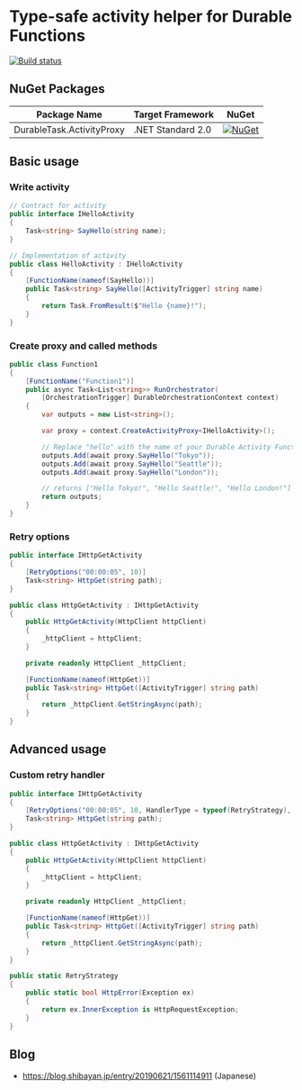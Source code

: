 # Type-safe activity helper for Durable Functions

[![Build status](https://ci.appveyor.com/api/projects/status/ftq9q7l8wr7ynpn2/branch/master?svg=true)](https://ci.appveyor.com/project/shibayan/durable-functions-activity-proxy/branch/master)

## NuGet Packages

Package Name | Target Framework | NuGet
---|---|---
DurableTask.ActivityProxy | .NET Standard 2.0 | [![NuGet](https://img.shields.io/nuget/v/DurableTask.ActivityProxy.svg)](https://www.nuget.org/packages/DurableTask.ActivityProxy)

## Basic usage

### Write activity

```csharp
// Contract for activity
public interface IHelloActivity
{
    Task<string> SayHello(string name);
}

// Implementation of activity
public class HelloActivity : IHelloActivity
{
    [FunctionName(nameof(SayHello))]
    public Task<string> SayHello([ActivityTrigger] string name)
    {
        return Task.FromResult($"Hello {name}!");
    }
}
```

### Create proxy and called methods

```csharp
public class Function1
{
    [FunctionName("Function1")]
    public async Task<List<string>> RunOrchestrator(
        [OrchestrationTrigger] DurableOrchestrationContext context)
    {
        var outputs = new List<string>();

        var proxy = context.CreateActivityProxy<IHelloActivity>();

        // Replace "hello" with the name of your Durable Activity Function.
        outputs.Add(await proxy.SayHello("Tokyo"));
        outputs.Add(await proxy.SayHello("Seattle"));
        outputs.Add(await proxy.SayHello("London"));

        // returns ["Hello Tokyo!", "Hello Seattle!", "Hello London!"]
        return outputs;
    }
}
```

### Retry options

```csharp
public interface IHttpGetActivity
{
    [RetryOptions("00:00:05", 10)]
    Task<string> HttpGet(string path);
}

public class HttpGetActivity : IHttpGetActivity
{
    public HttpGetActivity(HttpClient httpClient)
    {
        _httpClient = httpClient;
    }

    private readonly HttpClient _httpClient;

    [FunctionName(nameof(HttpGet))]
    public Task<string> HttpGet([ActivityTrigger] string path)
    {
        return _httpClient.GetStringAsync(path);
    }
}
```

## Advanced usage

### Custom retry handler

```csharp
public interface IHttpGetActivity
{
    [RetryOptions("00:00:05", 10, HandlerType = typeof(RetryStrategy), HandlerMethodName = nameof(RetryStrategy.HttpError))]
    Task<string> HttpGet(string path);
}

public class HttpGetActivity : IHttpGetActivity
{
    public HttpGetActivity(HttpClient httpClient)
    {
        _httpClient = httpClient;
    }

    private readonly HttpClient _httpClient;

    [FunctionName(nameof(HttpGet))]
    public Task<string> HttpGet([ActivityTrigger] string path)
    {
        return _httpClient.GetStringAsync(path);
    }
}

public static RetryStrategy
{
    public static bool HttpError(Exception ex)
    {
        return ex.InnerException is HttpRequestException;
    }
}
```

## Blog

- https://blog.shibayan.jp/entry/20190621/1561114911 (Japanese)
